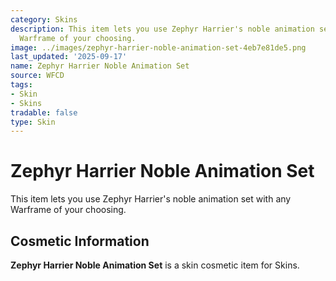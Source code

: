 ```yaml
---
category: Skins
description: This item lets you use Zephyr Harrier's noble animation set with any
  Warframe of your choosing.
image: ../images/zephyr-harrier-noble-animation-set-4eb7e81de5.png
last_updated: '2025-09-17'
name: Zephyr Harrier Noble Animation Set
source: WFCD
tags:
- Skin
- Skins
tradable: false
type: Skin
---
```


# Zephyr Harrier Noble Animation Set

This item lets you use Zephyr Harrier's noble animation set with any Warframe of your choosing.

## Cosmetic Information

**Zephyr Harrier Noble Animation Set** is a skin cosmetic item for Skins.


